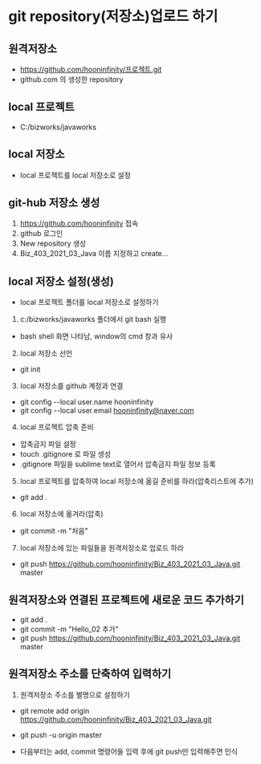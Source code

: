 # git repository(저장소)업로드 하기
## 원격저장소
* https://github.com/hooninfinity/프로젝트.git
* github.com 의 생성한 repository

## local 프로젝트
* C:/bizworks/javaworks

## local 저장소
* local 프로젝트를 local 저장소로 설정


## git-hub 저장소 생성
1. https://github.com/hooninfinity 접속
2. github 로그인
2. New repository 생성
3. Biz_403_2021_03_Java 이름 지정하고 create...

## local 저장소 설정(생성)
* local 프로젝트 폴더를 local 저장소로 설정하기
1. c:/bizworks/javaworks 폴더에서 git bash 실행
- bash shell 화면 나타남, window의 cmd 창과 유사

2. local 저장소 선언
* git init

3. local 저장소를 github 계정과 연결
* git config --local user.name hooninfinity
* git config --local user.email hooninfinity@naver.com

4. local 프로젝트 압축 준비
* 압축금지 파일 설정
* touch .gitignore 로 파일 생성
* .gitignore 파일을 sublime text로 열어서 압축금지 파일 정보 등록

5. local 프로젝트를 압축하여 local 저장소에 옮길 준비를 하라(압축리스트에 추가)
* git add .

6. local 저장소에 옮겨라(압축)
* git commit -m "처음"

7. local 저장소에 있는 파일들을 원격저장소로 업로드 하라
* git push https://github.com/hooninfinity/Biz_403_2021_03_Java.git master


## 원격저장소와 연결된 프로젝트에 새로운 코드 추가하기
* git add .
* git commit -m "Hello_02 추가"
* git push https://github.com/hooninfinity/Biz_403_2021_03_Java.git master

## 원격저장소 주소를 단축하여 입력하기
1. 원격저장소 주소를 별명으로 설정하기
* git remote add origin https://github.com/hooninfinity/Biz_403_2021_03_Java.git
* git push -u origin master

* 다음부터는 add, commit 명령어들 입력 후에 git push만 입력해주면 인식
